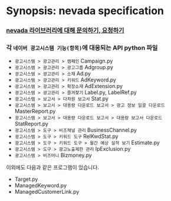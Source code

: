 # Synopsis: nevada specification

### [nevada 라이브러리에 대해 문의하기, 요청하기](https://github.com/taegyumin/python_nevada/issues) <br>

### 각 `네이버 광고시스템 기능(항목)`에 대응되는 API python 파일

- `광고시스템 > 광고관리 > 캠페인` Campaign.py <br>
- `광고시스템 > 광고관리 > 광고그룹` Adgroup.py <br>
- `광고시스템 > 광고관리 > 소재` Ad.py <br>
- `광고시스템 > 광고관리 > 키워드` AdKeyword.py <br>
- `광고시스템 > 광고관리 > 확장소재` AdExtension.py <br>
- `광고시스템 > 광고관리 > 즐겨찾기` Label.py, LabelRef.py <br>
- `광고시스템 > 보고서 > 다차원 보고서` Stat.py <br>
- `광고시스템 > 보고서 > 대용량 다운로드 보고서 > 광고 정보 일괄 다운로드` MasterReport.py <br>
- `광고시스템 > 보고서 > 대용량 다운로드 보고서 > 대용량 보고서 다운로드` StatReport.py <br>
- `광고시스템 > 도구 > 비즈채널 관리` BusinessChannel.py <br>
- `광고시스템 > 도구 > 키워드 도구` RelKwdStat.py <br>
- `광고시스템 > 도구 > 키워드 도구 > 월간 예상 실적 보기` Estimate.py
- `광고시스템 > 도구 > 광고노출제한 관리` IpExclusion.py
- `광고시스템 > 비즈머니` Bizmoney.py <br>

이외에도 다음과 같은 프로그램이 있습니다. <br>
- Target.py <br>
- ManagedKeyword.py <br>
- ManagedCustomerLink.py <br>
